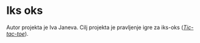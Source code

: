 # Iks oks
Autor projekta je Iva Janeva. Cilj projekta je pravljenje igre za iks-oks ([*Tic-tac-toe*](https://en.wikipedia.org/wiki/Tic-tac-toe)).
